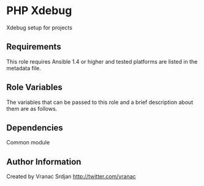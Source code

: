 PHP Xdebug
========

Xdebug setup for projects

Requirements
------------

This role requires Ansible 1.4 or higher and tested platforms are listed in the metadata file.

Role Variables
--------------

The variables that can be passed to this role and a brief description about
them are as follows.


Dependencies
------------

Common module


Author Information
------------------

Created by Vranac Srdjan http://twitter.com/vranac

